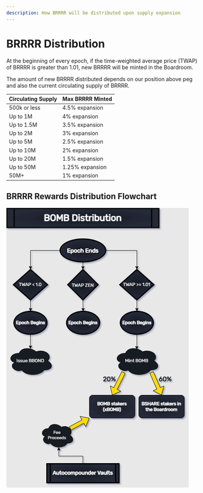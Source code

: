 ```yaml
---
description: How BRRRR will be distributed upon supply expansion
---
```


# BRRRR Distribution

At the beginning of every epoch, if the time-weighted average price (TWAP) of BRRRR is greater than 1.01, new BRRRR will be minted in the Boardroom.&#x20;

The amount of new BRRRR distributed depends on our position above peg and also the current circulating supply of BRRRR.

| Circulating Supply | Max BRRRR Minted |
| ------------------ | ---------------- |
| 500k or less       | 4.5% expansion   |
| Up to 1M           | 4% expansion     |
| Up to 1.5M         | 3.5% expansion   |
| Up to 2M           | 3% expansion     |
| Up to 5M           | 2.5% expansion   |
| Up to 10M          | 2% expansion     |
| Up to 20M          | 1.5% expansion   |
| Up to 50M          | 1.25% expansion  |
| 50M+               | 1% expansion     |

## BRRRR Rewards Distribution Flowchart

![A flowchart of how BRRRR rewards are distributed throughout the protocol](<../.gitbook/assets/BOMB Protocol Minting Flow.drawio (2).png>)
